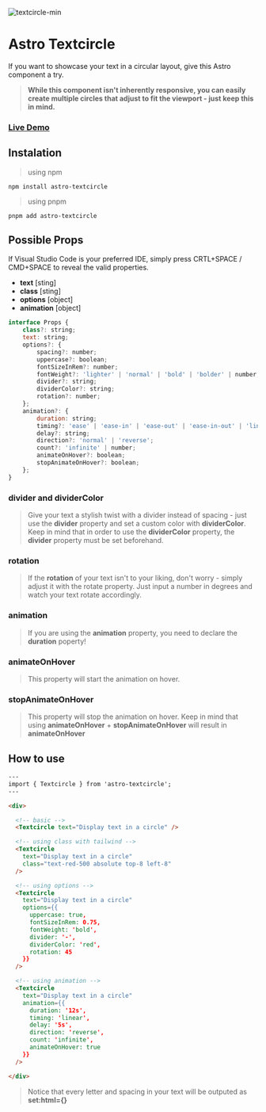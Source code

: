 ![textcircle-min](https://user-images.githubusercontent.com/83787591/220473583-28c40480-3942-4d15-90b6-ad7b0ab8723c.jpg)

# Astro Textcircle
If you want to showcase your text in a circular layout, give this Astro component a try.
> **While this component isn't inherently responsive, you can easily create multiple circles that adjust to fit the viewport - just keep this in mind.**


### [Live Demo](https://stackblitz.com/edit/withastro-astro-wu7yqp?file=src%2Fpages%2Findex.astro)


## Instalation
> using npm
```
npm install astro-textcircle
```
> using pnpm
```
pnpm add astro-textcircle
```


## Possible Props 
If Visual Studio Code is your preferred IDE, simply press CRTL+SPACE / CMD+SPACE to reveal the valid properties.
- **text** [sting]
- **class** [sting] 
- **options** [object]
- **animation** [object]

```js
interface Props {
	class?: string;
	text: string;
	options?: {
		spacing?: number;
		uppercase?: boolean;
		fontSizeInRem?: number;
		fontWeight?: 'lighter' | 'normal' | 'bold' | 'bolder' | number;
		divider?: string;
		dividerColor?: string;
		rotation?: number;
	};
	animation?: {
		duration: string;
		timing?: 'ease' | 'ease-in' | 'ease-out' | 'ease-in-out' | 'linear' | string;
		delay?: string;
		direction?: 'normal' | 'reverse';
		count?: 'infinite' | number;
		animateOnHover?: boolean;
		stopAnimateOnHover?: boolean;
	};
}
```

### **divider and dividerColor**
> Give your text a stylish twist with a divider instead of spacing - just use the **divider** property and set a custom color with **dividerColor**.
> Keep in mind that in order to use the **dividerColor** property, the **divider** property must be set beforehand.

### **rotation**
> If the **rotation** of your text isn't to your liking, don't worry - simply adjust it with the rotate property. Just input a number in degrees and watch your text rotate accordingly.

### **animation**
> If you are using the **animation** property, you need to declare the **duration** poperty! 

### **animateOnHover**
> This property will start the animation on hover.

### **stopAnimateOnHover**
> This property will stop the animation on hover.
> Keep in mind that using **animateOnHover** + **stopAnimateOnHover** will result in **animateOnHover**


## How to use
```html
---
import { Textcircle } from 'astro-textcircle';
---

<div>

  <!-- basic -->
  <Textcircle text="Display text in a circle" />

  <!-- using class with tailwind -->
  <Textcircle 
    text="Display text in a circle" 
    class="text-red-500 absolute top-8 left-8"
  />

  <!-- using options -->
  <Textcircle 
    text="Display text in a circle"
    options={{ 
      uppercase: true,
      fontSizeInRem: 0.75,
      fontWeight: 'bold',
      divider: '-',
      dividerColor: 'red',
      rotation: 45
    }}
  />

  <!-- using animation -->
  <Textcircle 
    text="Display text in a circle"
    animation={{ 
      duration: '12s',
      timing: 'linear',
      delay: '5s',
      direction: 'reverse',
      count: 'infinite',
      animateOnHover: true
    }}
  />

</div>
```
> Notice that every letter and spacing in your text will be outputed as **set:html={}** 
